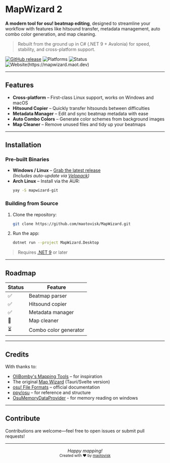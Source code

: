 # MapWizard 2

**A modern tool for osu! beatmap editing**, designed to streamline your workflow with features like hitsound transfer, metadata management, auto combo color generation, and map cleaning.

> Rebuilt from the ground up in C# (.NET 9 + Avalonia) for speed, stability, and cross-platform support.

[![GitHub release](https://img.shields.io/github/v/release/maotovisk/MapWizard?style=flat-square)](https://github.com/maotovisk/MapWizard/releases)
![Platforms](https://img.shields.io/badge/platforms-Windows%20|%20Linux%20|%20macOS-blue?style=flat-square)
![Status](https://img.shields.io/badge/status-Map%20Cleaner%20in%20Progress-yellow?style=flat-square)
![Website(https://mapwizard.maot.dev)](https://img.shields.io/badge/website-mapwizard.maot.dev-blue?style=flat-square)

---

## Features

- **Cross-platform** – First-class Linux support, works on Windows and macOS  
- **Hitsound Copier** – Quickly transfer hitsounds between difficulties  
- **Metadata Manager** – Edit and sync beatmap metadata with ease  
- **Auto Combo Colors** – Generate color schemes from background images  
- **Map Cleaner** – Remove unused files and tidy up your beatmaps  

---

## Installation

### Pre-built Binaries

- **Windows / Linux** – [Grab the latest release](https://github.com/maotovisk/MapWizard/releases)  
  *(Includes auto-update via [Velopack](https://velopack.io/))*  
- **Arch Linux** – Install via the AUR:  
  ```bash
  yay -S mapwizard-git
  ```

### Building from Source

1. Clone the repository:
   ```bash
   git clone https://github.com/maotovisk/MapWizard.git
   ```
2. Run the app:
   ```bash
   dotnet run --project MapWizard.Desktop
   ```

> Requires [.NET 9](https://dotnet.microsoft.com/) or later

---

## Roadmap

| Status | Feature               |
|--------|-----------------------|
| ✅     | Beatmap parser         |
| ✅     | Hitsound copier        |
| ✅     | Metadata manager       |
| 🚧     | Map cleaner            |
| ⏳     | Combo color generator  |

---

## Credits

With thanks to:

- [OliBomby's Mapping Tools](https://github.com/olibomby/mapping_tools) – for inspiration  
- The original [Map Wizard](https://github.com/maotovisk/map-wizard) (Tauri/Svelte version)  
- [osu! File Formats](https://osu.ppy.sh/help/wiki/osu!_File_Formats) – official documentation  
- [ppy/osu](https://github.com/ppy/osu) – for reference and structure  
- [OsuMemoryDataProvider](https://github.com/Piotrekol/ProcessMemoryDataFinder) - for memory reading on windows

---

## Contribute

Contributions are welcome—feel free to open issues or submit pull requests!

---

<p align="center">
  <em>Happy mapping!</em><br/>
  <sub>Created with ❤️ by <a href="https://github.com/maotovisk">maotovisk</a></sub>
</p>
